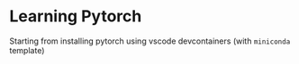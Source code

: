 # Learning Pytorch

Starting from installing pytorch using vscode devcontainers (with `miniconda` template)
